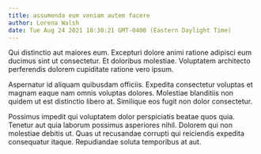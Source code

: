 ```yaml
---
title: assumenda eum veniam autem facere
author: Lorena Walsh
date: Tue Aug 24 2021 18:30:21 GMT-0400 (Eastern Daylight Time)
---
```

Qui distinctio aut maiores eum. Excepturi dolore animi ratione adipisci eum ducimus sint ut consectetur. Et doloribus molestiae. Voluptatem architecto perferendis dolorem cupiditate ratione vero ipsum.

 Aspernatur id aliquam quibusdam officiis. Expedita consectetur voluptas et magnam eaque nam omnis voluptas dolores. Molestiae blanditiis non quidem ut est distinctio libero at. Similique eos fugit non dolor consectetur.

 Possimus impedit qui voluptatem dolor perspiciatis beatae quos quia. Tenetur aut quia laborum possimus asperiores nihil. Dolorem qui non molestiae debitis ut. Quas ut recusandae corrupti qui reiciendis expedita consequatur itaque. Repudiandae soluta temporibus at aut.